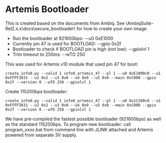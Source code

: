 Artemis Bootloader
==========================

This is created based on the documents from Ambiq. See \AmbiqSuite-Rel2.x.x\docs\secure_bootloader\ for how to create your own image. 

* Run the bootloader at 921600bps: --u0 0xE1000
* Currently pin 47 is used for BOOTLOAD: --gpio 0x2f
* Bootloader to check if BOOTLOAD pin is high (not low): --gpiolvl 1
* Trim timeout to 250ms: --wTO 250

This was used for Artemis v10 module that used pin 47 for boot:

    create_info0.py --valid 1 info0_artemis_47 --pl 1 --u0 0xE1000c0 --u1 0xFFFF3031 --u2 0x2 --u3 0x0 --u4 0x0 --u5 0x0 --main 0xC000 --gpio 0x2f --version 0 --wTO 250 --gpiolvl 1

Create 115200bps bootloader:

    create_info0.py --valid 1 info0_artemis_47 --pl 1 --u0 0x1C200c0 --u1 0xFFFF3031 --u2 0x2 --u3 0x0 --u4 0x0 --u5 0x0 --main 0xC000 --gpio 0x2f --version 0 --wTO 250 --gpiolvl 1

We have pre-compiled the fastest possible bootloader (921600bps) as well as the standard 115200bps. To program new bootloader: call program_xxxx.bat from command line with JLINK attached and Artemis powered from separate 3V supply.